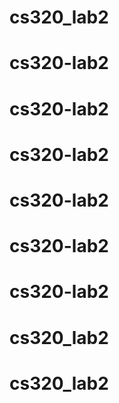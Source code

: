 # cs320_lab2
# cs320-lab2
# cs320-lab2
# cs320-lab2
# cs320-lab2
# cs320-lab2
# cs320-lab2
# cs320_lab2
# cs320_lab2
